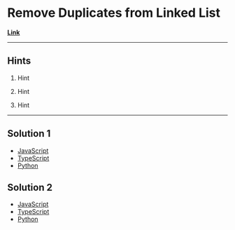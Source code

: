 # Remove Duplicates from Linked List

[**Link**](https://www.algoexpert.io/questions/Remove%20Duplicates%20From%20Linked%20List)

---

## **Hints**

1. Hint

2. Hint

3. Hint

---

## Solution 1

- [JavaScript](./solution_1/remove-duplicates-from-linked-list.js)
- [TypeScript](./solution_1/remove-duplicates-from-linked-list.tsu)
- [Python](./solution_1/remove-duplicates-from-linked-list.py)

## Solution 2

- [JavaScript]()
- [TypeScript]()
- [Python]()

